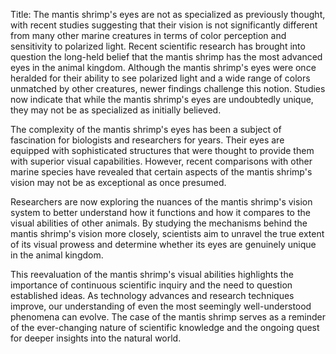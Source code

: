 Title: The mantis shrimp's eyes are not as specialized as previously thought, with recent studies suggesting that their vision is not significantly different from many other marine creatures in terms of color perception and sensitivity to polarized light.
Recent scientific research has brought into question the long-held belief that the mantis shrimp has the most advanced eyes in the animal kingdom. Although the mantis shrimp's eyes were once heralded for their ability to see polarized light and a wide range of colors unmatched by other creatures, newer findings challenge this notion. Studies now indicate that while the mantis shrimp's eyes are undoubtedly unique, they may not be as specialized as initially believed.

The complexity of the mantis shrimp's eyes has been a subject of fascination for biologists and researchers for years. Their eyes are equipped with sophisticated structures that were thought to provide them with superior visual capabilities. However, recent comparisons with other marine species have revealed that certain aspects of the mantis shrimp's vision may not be as exceptional as once presumed.

Researchers are now exploring the nuances of the mantis shrimp's vision system to better understand how it functions and how it compares to the visual abilities of other animals. By studying the mechanisms behind the mantis shrimp's vision more closely, scientists aim to unravel the true extent of its visual prowess and determine whether its eyes are genuinely unique in the animal kingdom.

This reevaluation of the mantis shrimp's visual abilities highlights the importance of continuous scientific inquiry and the need to question established ideas. As technology advances and research techniques improve, our understanding of even the most seemingly well-understood phenomena can evolve. The case of the mantis shrimp serves as a reminder of the ever-changing nature of scientific knowledge and the ongoing quest for deeper insights into the natural world.